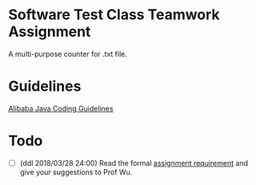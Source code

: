 # Software Test Class Teamwork Assignment
A multi-purpose counter for .txt file.

# Guidelines
[Alibaba Java Coding Guidelines](https://github.com/alibaba/p3c/blob/master/%E9%98%BF%E9%87%8C%E5%B7%B4%E5%B7%B4Java%E5%BC%80%E5%8F%91%E6%89%8B%E5%86%8C%EF%BC%88%E7%BA%AA%E5%BF%B5%E7%89%88%EF%BC%89.pdf)

# Todo
- [ ] (ddl 2018/03/28 24:00) Read the formal [assignment requirement](https://elearning.hust.edu.cn/webapps/blackboard/content/listContent.jsp?content_id=_41898_1&course_id=_16234_1&mode=view#_42718_1) and give your suggestions to Prof Wu.
 